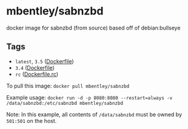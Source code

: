 # mbentley/sabnzbd

docker image for sabnzbd (from source)
based off of debian:bullseye

## Tags

* `latest`, `3.5` ([Dockerfile](./Dockerfile))
* `3.4` ([Dockerfile](./Dockerfile))
* `rc` ([Dockerfile.rc](./Dockerfile.rc))

To pull this image:
`docker pull mbentley/sabnzbd`

Example usage:
`docker run -d -p 8080:8080 --restart=always -v /data/sabnzbd:/etc/sabnzbd mbentley/sabnzbd`

Note: In this example, all contents of `/data/sabnzbd` must be owned by `501:501` on the host.
